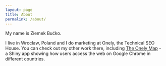 ```yaml
---
layout: page
title: About
permalink: /about/
---
```


My name is Ziemek Bućko.

I live in Wroclaw, Poland and I do marketing at Onely, the Technical SEO House. You can check out my other work there, including <a href="https://www.onely.com/map">The Onely Map</a> - a Shiny app showing how users access the web on Google Chrome in different countries.
